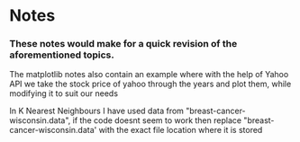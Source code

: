 # Notes

### These notes would make for a quick revision of the aforementioned topics. 

The matplotlib notes also contain an example where with the help of Yahoo API we take the stock price of yahoo through the years and plot them, while modifying it to suit our needs

In K Nearest Neighbours I have used data from "breast-cancer-wisconsin.data", if the code doesnt seem to work then replace "breast-cancer-wisconsin.data' with the exact file location where it is stored

